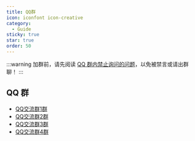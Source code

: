 ```yaml
---
title: QQ群
icon: iconfont icon-creative
category:
  - Guide
sticky: true
star: true
order: 50
---
```


:::warning
加群前，请先阅读 [QQ 群内禁止询问的问题](../faq/no-ask.md)，以免被禁言或请出群聊！
:::

## QQ 群

- [QQ交流群1群](https://qm.qq.com/cgi-bin/qm/qr?_wv=1027&k=GEmCrtFOu3hkqXN7dP1vqyf1bowPAQMg&authKey=I92xzGmgnn979VMjLXhxEiTUEny1GqrQR5rBJNzup5QnduqDk3o3y0T3sQHBbCJn&noverify=0&group_code=914995724)
- [QQ交流群2群](https://qm.qq.com/cgi-bin/qm/qr?_wv=1027&k=r3JjlvsmXifijkL3zakSCRHnk1b-kT1l&authKey=r4ejescLJXblHXxW01%2BEMzbQBlRFPSgv%2BsOr9bQgFb2JCFMJcir3Q%2FyK%2FOjj3nht&noverify=0&group_code=1009848497)
- [QQ交流群3群](https://qm.qq.com/cgi-bin/qm/qr?_wv=1027&k=7orqNlnRWHbt0AcYHUbqGnzWn2etmbKd&authKey=uuWFv7VKB5LxyvHZ35uyYy6OxAZRpX75WsV7BBK1xvKxGzG9IET5MHHLvnEBwjcR&noverify=0&group_code=820878300)
- [QQ交流群4群](https://qm.qq.com/cgi-bin/qm/qr?_wv=1027&k=h098pE0BYtqwdbXSYt2Rjcbtz42OuArM&authKey=b%2Bqu%2B8jvukd%2B%2FogOmKKOroZUCf6JGjEzbS07l9NuPyJGwXdikfXfyuBoR0vdYSkr&noverify=0&group_code=1026507639)

